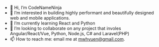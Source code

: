 - 👋 Hi, I’m CodeNameNinja
- 👀 I’m interested in building highly performant and beautifully designed web and mobile applications.
- 🌱 I’m currently learning React and Python
- 💞️ I’m looking to collaborate on any project that involes Angular/React/Vue, Python, Node.js, C# and Laravel(PHP)
- 📫 How to reach me: email me at mwhyuen@gmail.com. 

<!---
CodeNameNinja/CodeNameNinja is a ✨ special ✨ repository because its `README.md` (this file) appears on your GitHub profile.
You can click the Preview link to take a look at your changes.
--->
